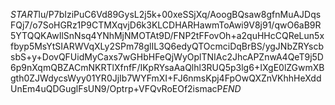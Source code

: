 $START$lu/P7bIziPuC6Vd89GysL2j5k+00xeSSjXq/AoogBQsaw8gfnMuAJDqsFQj7/o7SoHGRz1P9CTMXqvjD6k3KLCDHARHawmToAwi9V8j91/qwO6aB9R5YTQQKAwIlSnNsq4YNhMjNMOTAt9D/FNP2tFFovOh+a2quHHcCQReLun5xfbyp5MsYtSIARWVqXLy2SPm78glIL3Q6edyQTOcmciDqBrBS/ygJNbZRYscbsbS+y+DovQFUidMyCaxs7wGHbHFeQjWyOplTNIAc2JhcAPZnwA4QeT9j5D6p9nXqmQBZACmNKRTlXfnfF/IKpRYsaAaQlhl3RUQ5p3lg6+IXgE0lZGwmXBgth0ZJWdycsWyy01YR0JjIb7WYFmXI+FJ6nmsKpj4FpOwQXZnVKhhHeXddUnEm4uQDGuglFsUN9/Optrp+VFQvRoEOf2ismacP$END$